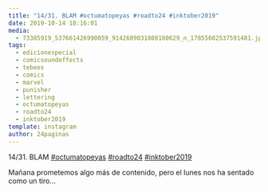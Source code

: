 ```yaml
---
title: "14/31. BLAM #octumatopeyas #roadto24 #inktober2019"
date: 2019-10-14 18:16:01
media: 
  - 73385919_537661426990059_9142609031808180629_n_17855602537591481.jpg
tags: 
  - edicionespecial
  - comicsoundeffects
  - tebeos
  - comics
  - marvel
  - punisher
  - lettering
  - octumatopeyas
  - roadto24
  - inktober2019
template: instagram
author: 24paginas
---
```


14/31. BLAM [#octumatopeyas](/tags/octumatopeyas) [#roadto24](/tags/roadto24) [#inktober2019](/tags/inktober2019)

 
Mañana prometemos algo más de contenido, pero el lunes nos ha sentado como un tiro...
